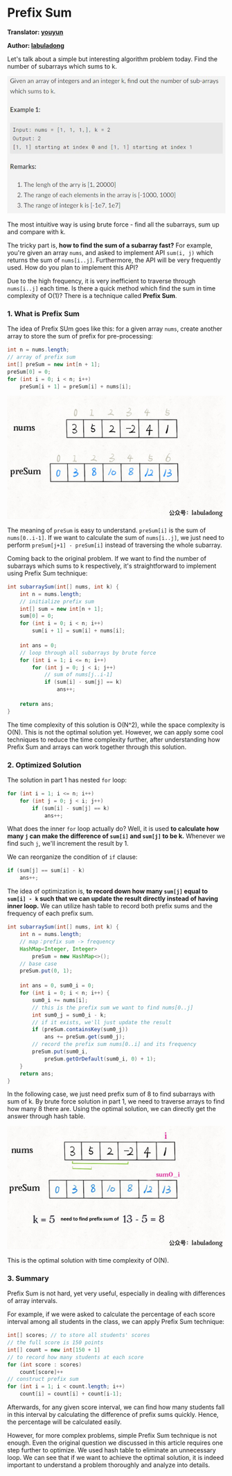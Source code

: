 # Prefix Sum

**Translator: [youyun](https://github.com/youyun)**

**Author: [labuladong](https://github.com/labuladong)**

Let's talk about a simple but interesting algorithm problem today. Find the number of subarrays which sums to k.

![](../Pictures/prefix_sum/title_en.jpg)

The most intuitive way is using brute force - find all the subarrays, sum up and compare with k.

The tricky part is, __how to find the sum of a subarray fast?__ For example, you're given an array `nums`, and asked to implement API `sum(i, j)` which returns the sum of `nums[i..j]`. Furthermore, the API will be very frequently used. How do you plan to implement this API?

Due to the high frequency, it is very inefficient to traverse through `nums[i..j]` each time. Is there a quick method which find the sum in time complexity of O(1)? There is a technique called __Prefix Sum__.

### 1. What is Prefix Sum

The idea of Prefix SUm goes like this: for a given array `nums`, create another array to store the sum of prefix for pre-processing:

```java
int n = nums.length;
// array of prefix sum
int[] preSum = new int[n + 1];
preSum[0] = 0;
for (int i = 0; i < n; i++)
    preSum[i + 1] = preSum[i] + nums[i];
```

![](../Pictures/prefix_sum/1.jpg)

The meaning of `preSum` is easy to understand. `preSum[i]` is the sum of `nums[0..i-1]`. If we want to calculate the sum of `nums[i..j]`, we just need to perform `preSum[j+1] - preSum[i]` instead of traversing the whole subarray.

Coming back to the original problem. If we want to find the number of subarrays which sums to k respectively, it's straightforward to implement using Prefix Sum technique:

```java
int subarraySum(int[] nums, int k) {
    int n = nums.length;
    // initialize prefix sum
    int[] sum = new int[n + 1];
    sum[0] = 0; 
    for (int i = 0; i < n; i++)
        sum[i + 1] = sum[i] + nums[i];
    
    int ans = 0;
    // loop through all subarrays by brute force
    for (int i = 1; i <= n; i++)
        for (int j = 0; j < i; j++)
            // sum of nums[j..i-1]
            if (sum[i] - sum[j] == k)
                ans++;

    return ans;
}
```

The time complexity of this solution is O(N^2), while the space complexity is O(N). This is not the optimal solution yet. However, we can apply some cool techniques to reduce the time complexity further, after understanding how Prefix Sum and arrays can work together through this solution.

### 2. Optimized Solution

The solution in part 1 has nested `for` loop:

```java
for (int i = 1; i <= n; i++)
    for (int j = 0; j < i; j++)
        if (sum[i] - sum[j] == k)
            ans++;
```

What does the inner `for` loop actually do? Well, it is used __to calculate how many `j` can make the difference of `sum[i]` and `sum[j]` to be k.__ Whenever we find such `j`, we'll increment the result by 1.

We can reorganize the condition of `if` clause:

```java
if (sum[j] == sum[i] - k)
    ans++;
```

The idea of optimization is, __to record down how many `sum[j]` equal to `sum[i] - k` such that we can update the result directly instead of having inner loop.__ We can utilize hash table to record both prefix sums and the frequency of each prefix sum.

```java
int subarraySum(int[] nums, int k) {
    int n = nums.length;
    // map：prefix sum -> frequency
    HashMap<Integer, Integer> 
        preSum = new HashMap<>();
    // base case
    preSum.put(0, 1);

    int ans = 0, sum0_i = 0;
    for (int i = 0; i < n; i++) {
        sum0_i += nums[i];
        // this is the prefix sum we want to find nums[0..j]
        int sum0_j = sum0_i - k;
        // if it exists, we'll just update the result
        if (preSum.containsKey(sum0_j))
            ans += preSum.get(sum0_j);
        // record the prefix sum nums[0..i] and its frequency
        preSum.put(sum0_i, 
            preSum.getOrDefault(sum0_i, 0) + 1);
    }
    return ans;
}
```

In the following case, we just need prefix sum of 8 to find subarrays with sum of k. By brute force solution in part 1, we need to traverse arrays to find how many 8 there are. Using the optimal solution, we can directly get the answer through hash table.

![](../Pictures/prefix_sum/2.jpg)

This is the optimal solution with time complexity of O(N).

### 3. Summary

Prefix Sum is not hard, yet very useful, especially in dealing with differences of array intervals.

For example, if we were asked to calculate the percentage of each score interval among all students in the class, we can apply Prefix Sum technique:

```java
int[] scores; // to store all students' scores
// the full score is 150 points
int[] count = new int[150 + 1]
// to record how many students at each score
for (int score : scores)
    count[score]++
// construct prefix sum
for (int i = 1; i < count.length; i++)
    count[i] = count[i] + count[i-1];
```

Afterwards, for any given score interval, we can find how many students fall in this interval by calculating the difference of prefix sums quickly. Hence, the percentage will be calculated easily.

However, for more complex problems, simple Prefix Sum technique is not enough. Even the original question we discussed in this article requires one step further to optimize. We used hash table to eliminate an unnecessary loop. We can see that if we want to achieve the optimal solution, it is indeed important to understand a problem thoroughly and analyze into details.
